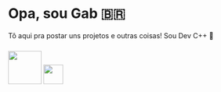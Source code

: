 # Opa, sou Gab 🇧🇷

Tô aqui pra postar uns projetos e outras coisas! Sou Dev C++ 🌳
###
<img src="https://img.shields.io/badge/C++-%2300599C.svg?style=plastic&logo=cplusplus&logoColor=white" width="68"> <img src="https://img.shields.io/badge/C-%2300599C.svg?style=plastic&logo=c&logoColor=white" width="40">

